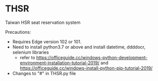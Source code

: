# THSR
Taiwan HSR seat reservation system

Precautions:
* Requires Edge version 102 or 101.
* Need to install python3.7 or above and install datetime, ddddocr, selenium libraries
  * refer to https://officeguide.cc/windows-python-development-environment-installation-tutorial-2019/ and https://officeguide.cc/windows-install-python-pip-tutorial-2019/
* Changes to "#" in THSR.py file
